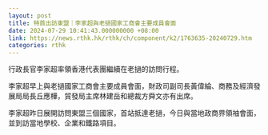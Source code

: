 ```yaml
---
layout: post
title: 特首出訪東盟｜李家超與老撾國家工商會主要成員會面
date: 2024-07-29 10:41:43.000000000 +08:00
link: https://news.rthk.hk/rthk/ch/component/k2/1763635-20240729.htm
categories: rthk
---
```


行政長官李家超率領香港代表團繼續在老撾的訪問行程。

李家超早上與老撾國家工商會主要成員會面，財政司副司長黃偉綸、商務及經濟發展局局長丘應樺，貿發局主席林建岳和總裁方舜文亦有出席。

李家超昨日展開訪問東盟三個國家，首站抵達老撾，今日與當地政商界領袖會面，並到訪當地學校、企業和鐵路項目。
